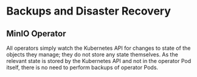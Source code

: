 # Backups and Disaster Recovery

## MinIO Operator

All operators simply watch the Kubernetes API for changes to state of the objects they manage; they do not store any state themselves. As the relevant state is stored by the Kubernetes API and not in the operator Pod itself, there is no need to perform backups of operator Pods.
